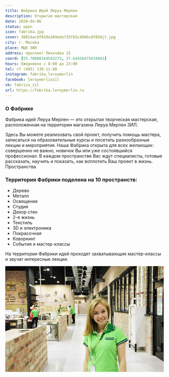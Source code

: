 ```yaml
---
title: Фабрика Идей Леруа Мерлен
description: Открытая мастерская
date: 2020-04-06
status: open
icon: fabrika.jpg
cover: 30814acdf919e269ede735f82c494bcdf856jt.jpg
city: г. Москва
place: МЦК ЗИЛ
address: проспект Лихачёва 15
coord: [55.70008164593273, 37.64436475634481]
hours: Ежедневно с 8:00 до 23:00
tel: +7 (495) 139-11-80
instagram: fabrika_leroymerlin
facebook: leroymerlinzil
vk: fabrica_zil
url: https://fabrika.leroymerlin.ru
---
```


### О Фабрике

Фабрика идей Леруа Мерлен — это открытая творческая мастерская, расположенная на территории магазина Леруа Мерлен ЗИЛ.

Здесь Вы можете реализовать свой проект, получить помощь мастера, записаться на образовательные курсы и посетить разнообразные лекции и мероприятия. Наша Фабрика открыта для всех желающих: совершенно не важно, новичок Вы или уже состоявшийся профессионал. В каждом пространстве Вас ждут специалисты, готовые рассказать, научить и показать, как воплотить Ваш проект в жизнь.
Пространства

### Территория Фабрики поделена на 10 пространств:

- Дерево
- Металл
- Освещение
- Студия
- Декор стен
- 2-я жизнь
- Текстиль
- 3D и электроника
- Покрасочная
- Коворкинг
- События и мастер-классы

На территории Фабрики идей проходят захватывающие мастер-классы и звучат интересные лекции.

![](./LerroyMerlin-2019-06-17-0.jpg)
